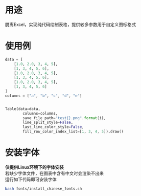 # 用途
脱离Excel，实现纯代码绘制表格，提供较多参数用于自定义图标格式  

# 使用例
```python
data = [
    [1.0, 2.0, 3, 4, 5],
    [1, 3, 4, 5, 6],
    [1.0, 2.0, 3, 4, 5],
    [1, 3, 4, 5, 6],
    [1.0, 2.0, 3, 4, 5],
    [1, 3, 4, 5, 6]
]
columns = ["a", "b", "c", "d", "e"]


Table(data=data,
        columns=columns,
        save_file_path="test{}.png".format(i),
        line_split_style=False,
        last_line_color_style=False,
        fill_row_color_index_list=[1, 3, 4, 5]).draw()
```

# 安装字体
**仅提供Linux环境下的字体安装**  
若缺少字体文件，在图表中含有中文时会渲染不出来  
运行如下代码即可安装字体  
```bash
bash fonts/install_chinese_fonts.sh
```